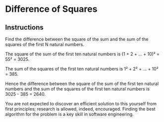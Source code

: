 # Difference of Squares

## Instructions

Find the difference between the square of the sum and the sum of the squares of the first N natural numbers.

The square of the sum of the first ten natural numbers is (1 + 2 + ... + 10)² = 55² = 3025.

The sum of the squares of the first ten natural numbers is 1² + 2² + ... + 10² = 385.

Hence the difference between the square of the sum of the first ten natural numbers and the sum of the squares of the
first ten natural numbers is 3025 - 385 = 2640.

You are not expected to discover an efficient solution to this yourself from first principles; research is allowed,
indeed, encouraged. Finding the best algorithm for the problem is a key skill in software engineering.